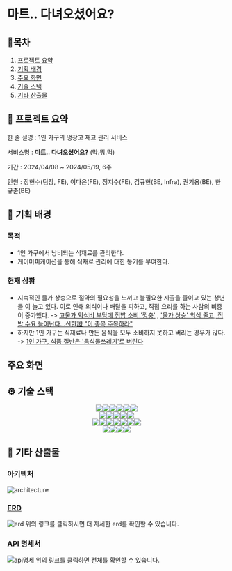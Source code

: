 # 마트.. 다녀오셨어요?

## 🚩목차

1. [프로젝트 요약](##📸-프로젝트-요약)
2. [기획 배경](##🎈-기획-배경)
3. [주요 화면](##🎥-주요-화면)
4. [기술 스택](##⚙-기술-스택)
5. [기타 산출물](##📕-기타-산출물)

## 📸 프로젝트 요약

한 줄 설명 : 1인 가구의 냉장고 재고 관리 서비스

서비스명 : **마트.. 다녀오셨어요?** (막.뭐.먹)

기간 : 2024/04/08 ~ 2024/05/19, 6주

인원 : 장현수(팀장, FE), 이다은(FE), 정지수(FE), 김규현(BE, Infra), 권기용(BE),  한규준(BE)

## 🎈 기획 배경

### 목적

- 1인 가구에서 낭비되는 식재료를 관리한다.
- 게이미피케이션을 통해 식재료 관리에 대한 동기를 부여한다.

### 현재 상황

- 지속적인 물가 상승으로 절약의 필요성을 느끼고 불필요한 지출을 줄이고 있는 청년들 이 늘고 있다. 이로 인해 외식이나 배달을 피하고, 직접 요리를 하는 사람의 비중이 증가했다. -> [고물가 외식비 부담에 집밥 소비 '껑충'](https://www.inews365.com/mobile/article.html?no=801783) , ['물가 상승' 외식 줄고, 집밥 수요 늘어난다…신한證 "이 종목 주목하라"](https://news.mt.co.kr/mtview.php?no=2023120408234630933)
- 하지만 1인 가구는 식재료나 만든 음식을 모두 소비하지 못하고 버리는 경우가 많다. -> [1인 가구, 식품 절반은 '음식물쓰레기'로 버린다](http://www.foodtoday.or.kr/news/article.html?no=162139)

## 주요 화면

## ⚙ 기술 스택

<div style="justify-content: center; display: flex">
<img src="https://img.shields.io/badge/react-61DAFB?style=for-the-badge&logo=react&logoColor=black">
<img src="https://img.shields.io/badge/typescript-3178C6?style=for-the-badge&logo=typescript&logoColor=white">
<img src="https://img.shields.io/badge/chart.js-FF6384?style=for-the-badge&logo=chart.js&logoColor=black">
<img src="https://img.shields.io/badge/react_query-FF4154?style=for-the-badge&logo=reactquery&logoColor=black">
<img src="https://img.shields.io/badge/zustand-433E38?style=for-the-badge&logo=dbeaver&logoColor=white">
<img src="https://img.shields.io/badge/flutter-02569B?style=for-the-badge&logo=flutter&logoColor=white">

</div>
<div style="justify-content: center; display: flex">
<img src="https://img.shields.io/badge/springboot-6DB33F?style=for-the-badge&logo=springboot&logoColor=white">
<img src="https://img.shields.io/badge/hibernate-59666C?style=for-the-badge&logo=hibernate&logoColor=white">
<img src="https://img.shields.io/badge/Auth0-EB5424?style=for-the-badge&logo=Auth0&logoColor=white">
<img src="https://img.shields.io/badge/prometheus-E6522C?style=for-the-badge&logo=prometheus&logoColor=white">
<img src="https://img.shields.io/badge/grafana-F46800C?style=for-the-badge&logo=grafana&logoColor=white">

</div>
<div style="justify-content: center; display: flex">
    <img src="https://img.shields.io/badge/Mariadb-003545?style=for-the-badge&logo=MariaDB&logoColor=white">
    <img src="https://img.shields.io/badge/redis-DC382D?style=for-the-badge&logo=redis&logoColor=white">
    <img src="https://img.shields.io/badge/ec2-FF9900?style=for-the-badge&logo=amazonec2&logoColor=white">
    <img src="https://img.shields.io/badge/s3-569A31?style=for-the-badge&logo=amazons3&logoColor=white">
    <img src="https://img.shields.io/badge/docker-2496ED?style=for-the-badge&logo=docker&logoColor=white">
    <img src="https://img.shields.io/badge/nginx-009639?style=for-the-badge&logo=nginx&logoColor=white">
    <img src="https://img.shields.io/badge/gitlab_cicd-FC6D26?style=for-the-badge&logo=gitlab&logoColor=black">
</div>
<div style="justify-content: center; display: flex">
    <img src="https://img.shields.io/badge/figma-F24E1E?style=for-the-badge&logo=figma&logoColor=white">
    <img src="https://img.shields.io/badge/notion-000000?style=for-the-badge&logo=notion&logoColor=white">
    <img src="https://img.shields.io/badge/mattermost-0058CC?style=for-the-badge&logo=mattermost&logoColor=white">
    <img src="https://img.shields.io/badge/gitlab-FC6D26?style=for-the-badge&logo=gitlab&logoColor=white">
</div>


## 📕 기타 산출물

### 아키텍처

![architecture](/uploads/fd1176ebe5feb0e879f3da52c87c5652/architecture.png)

### [ERD](https://www.erdcloud.com/d/aSgjGYbMQCyfdGhDB)

![erd](https://velog.velcdn.com/images/kgh2120/post/dd0130db-8161-4080-b885-574697bbc4c8/image.png)
위의 링크를 클릭하시면 더 자세한 erd를 확인할 수 있습니다.

### [API 명세서](https://west-lantana-35c.notion.site/498d95732e0d40a0b748a1ddcf95e82f?v=1a1f87c82ffc4e2793d140afc96afdc7&pvs=4)

![api명세](https://velog.velcdn.com/images/kgh2120/post/0594be7f-ff52-4dcf-b663-05f1caaa3da9/image.png)
위의 링크를 클릭하면 전체를 확인할 수 있습니다.